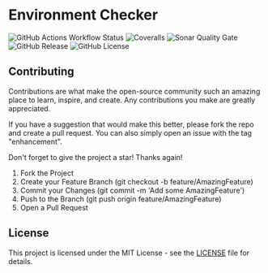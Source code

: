 # Environment Checker

![GitHub Actions Workflow Status](https://img.shields.io/github/actions/workflow/status/joe-mccarthy/harlow-bindicator/build-test.yml?style=for-the-badge)
![Coveralls](https://img.shields.io/coverallsCoverage/github/joe-mccarthy/harlow-bindicator?style=for-the-badge)
![Sonar Quality Gate](https://img.shields.io/sonar/quality_gate/joe-mccarthy_harlow-bindicator?server=https%3A%2F%2Fsonarcloud.io&style=for-the-badge)
![GitHub Release](https://img.shields.io/github/v/release/joe-mccarthy/harlow-bindicator?sort=semver&style=for-the-badge)
![GitHub License](https://img.shields.io/github/license/joe-mccarthy/harlow-bindicator?style=for-the-badge)

## Contributing

Contributions are what make the open-source community such an amazing place to learn, inspire, and create. Any contributions you make are greatly appreciated.

If you have a suggestion that would make this better, please fork the repo and create a pull request. You can also simply open an issue with the tag "enhancement".

Don't forget to give the project a star! Thanks again!

1. Fork the Project
1. Create your Feature Branch (git checkout -b feature/AmazingFeature)
1. Commit your Changes (git commit -m 'Add some AmazingFeature')
1. Push to the Branch (git push origin feature/AmazingFeature)
1. Open a Pull Request

## License

This project is licensed under the MIT License - see the [LICENSE](LICENSE) file for details.

